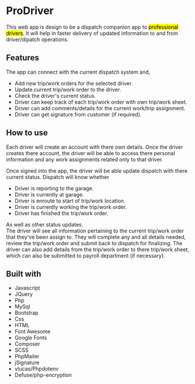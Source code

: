 <h1>ProDriver</h1>   

This web app is design to be a dispatch companion app to <mark>professional drivers</mark>. It will help in faster delivery of updated information to and from driver/dipatch operations.

<h2>Features</h2>

The app can connect with the current dispatch system and,

+ Add new trip/work orders for the selected driver.
+ Update current trip/work order to the driver.
+ Check the driver's current status.
+ Driver can keep track of each trip/work order with own trip/work sheet.
+ Driver can add comments/details for the current work/trip assignment.
+ Driver can get signature from customer (if required).

<h2>How to use</h2>
Each driver will create an account with there own details. Once the driver creates there account, the driver will be able to access there personal information and any work assignments related only to that driver.  

Once signed into the app, the driver will be able update dispatch with there current status. Dispatch will know whether

+ Driver is reporting to the garage.
+ Driver is currently at garage.
+ Driver is enroute to start of trip/work location.
+ Driver is currently working the trip/work order.
+ Driver has finished the trip/work order.

As well as other status updates.  
The driver will see all information pertaining to the current trip/work order that they've been assign to. They will complete any and all details needed, review the trip/work order and submit back to dispatch for finalizing. The driver can also add details from the trip/work order to there trip/work sheet, which can also be submitted to payroll department (if necessary).   

<h2>Built with</h2>

+ Javascript
+ JQuery
+ Php
+ MySql
+ Bootstrap
+ Css
+ HTML
+ Font Awesome
+ Google Fonts
+ Composer
+ SCSS
+ PhpMailer
+ jSignature
+ vlucas/Phpdotenv
+ Defuse/php-encryption

